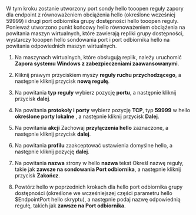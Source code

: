 W tym kroku zostanie utworzony port sondy hello tooopen reguły zapory dla endpoint z równoważeniem obciążenia hello (określone wcześniej 59999) i drugi port odbiornika grupy dostępności hello tooopen reguły. Ponieważ utworzono punkt końcowy hello równoważeniem obciążenia na powitania maszyn wirtualnych, które zawierają repliki grupy dostępności, wystarczy tooopen hello sondowania port i port odbiornika hello na powitania odpowiednich maszyn wirtualnych.

1. Na maszynach wirtualnych, które obsługują replik, należy uruchomić **Zapora systemu Windows z zabezpieczeniami zaawansowanymi**.

2. Kliknij prawym przyciskiem myszy **reguły ruchu przychodzącego**, a następnie kliknij przycisk **nową regułę**.

3. Na powitania **typ reguły** wybierz pozycję **portu**, a następnie kliknij przycisk **dalej**.

4. Na powitania **protokoły i porty** wybierz pozycję **TCP**, typ **59999** w hello **określone porty lokalne** , a następnie kliknij przycisk **Dalej**.

5. Na powitania **akcji** Zachowaj **przyłączenia hello** zaznaczone, a następnie kliknij przycisk **dalej**.

6. Na powitania **profilu** zaakceptować ustawienia domyślne hello, a następnie kliknij pozycję **dalej**.

7. Na powitania **nazwa** strony w hello **nazwa** tekst Określ nazwę reguły, takie jak **zawsze na sondowania Port odbiornika**, a następnie kliknij przycisk **Zakończ**.

8. Powtórz hello w poprzednich krokach dla hello port odbiornika grupy dostępności (określone we wcześniejszej części parametru hello $EndpointPort hello skryptu), a następnie podaj nazwę odpowiednią regułę, takich jak **zawsze na Port odbiornika**.

